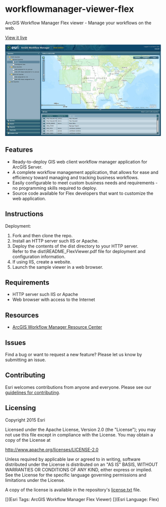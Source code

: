 # workflowmanager-viewer-flex
ArcGIS Workflow Manager Flex viewer - Manage your workflows on the web. 

[View it live](http://workflowsample.esri.com/wmflex/)

![App](workflowmanager-viewer-flex.jpg)

## Features
* Ready-to-deploy GIS web client workflow manager application for ArcGIS Server.
* A complete workflow management application, that allows for ease and efficiency toward managing and tracking business workflows.
* Easily configurable to meet custom business needs and requirements - no programming skills required to deploy.
* Source code available for Flex developers that want to customize the web application.

## Instructions

Deployment:

1. Fork and then clone the repo.
2. Install an HTTP server such IIS or Apache.
3. Deploy the contents of the dist directory to your HTTP server.  
Refer to the dist\README_FlexViewer.pdf file for deployment and configuration information.
4. If using IIS, create a website.
5. Launch the sample viewer in a web browser.

## Requirements

* HTTP server such IIS or Apache
* Web browser with access to the Internet

## Resources

* [ArcGIS Workflow Manager Resource Center](http://resources.arcgis.com/en/communities/workflow-manager/)

## Issues

Find a bug or want to request a new feature?  Please let us know by submitting an issue.

## Contributing

Esri welcomes contributions from anyone and everyone. Please see our [guidelines for contributing](https://github.com/esri/contributing).

## Licensing
Copyright 2015 Esri

Licensed under the Apache License, Version 2.0 (the "License");
you may not use this file except in compliance with the License.
You may obtain a copy of the License at

   http://www.apache.org/licenses/LICENSE-2.0

Unless required by applicable law or agreed to in writing, software
distributed under the License is distributed on an "AS IS" BASIS,
WITHOUT WARRANTIES OR CONDITIONS OF ANY KIND, either express or implied.
See the License for the specific language governing permissions and
limitations under the License.

A copy of the license is available in the repository's [license.txt]( https://raw.github.com/Esri/workflowmanager-viewer-flex/master/LICENSE.txt) file.

[](Esri Tags: ArcGIS Workflow Manager Flex Viewer)
[](Esri Language: Flex)

